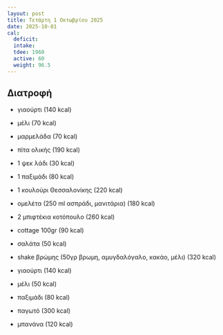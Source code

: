 ```yaml
---
layout: post
title: Τετάρτη 1 Οκτωβρίου 2025
date: 2025-10-01
cal:
  deficit: 
  intake: 
  tdee: 1960
  active: 60
  weight: 96.5
---
```


## Διατροφή

- γιαούρτι (140 kcal)
- μέλι (70 kcal)
- μαρμελάδα (70 kcal)
- πίτα ολικής (190 kcal)
- 1 ψεκ λάδι (30 kcal)
- 1 παξιμάδι (80 kcal)
- 1 κουλούρι Θεσσαλονίκης (220 kcal)
- ομελέτα (250 ml ασπράδι, μανιτάρια) (180 kcal)

- 2 μπιφτέκια κοτόπουλο (260 kcal)
- cottage 100gr (90 kcal)
- σαλάτα (50 kcal)
- shake βρώμης (50γρ βρωμη, αμυγδαλόγαλο, κακάο, μέλι) (320 kcal)
- γιαούρτι (140 kcal)
- μέλι (50 kcal)
- παξιμάδι (80 kcal)
- παγωτό (300 kcal)
- μπανάνα (120 kcal)


<!-- - 1 μπιφτέκι (130 kcal) -->
<!-- - ντάκος (3 παξιμάδια, ντομάτα, κρεμμύδι, ξύδι) (350 kcal) -->
<!-- - cottage (100 kcal) -->

